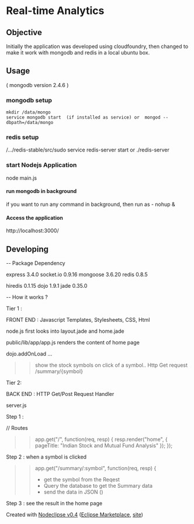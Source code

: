 # Real-time Analytics

## Objective

Initially the application was developed using cloudfoundry,
then changed to make it work with mongodb and redis in a local ubuntu box.

## Usage
( mongodb version 2.4.6 )
### mongodb setup
    mkdir /data/mongo
    service mongodb start  (if installed as service) or  mongod --dbpath=/data/mongo
### redis setup
   /.../redis-stable/src/sudo service redis-server start  or ./redis-server
### start Nodejs Application 
   node main.js

#### run mongodb in background
   if you want to run any command in background, then run as - nohup <command> &

#### Access the application
   http://localhost:3000/

## Developing

-- Package Dependency

express 3.4.0
socket.io 0.9.16
mongoose 3.6.20
redis 0.8.5

hiredis 0.1.15
dojo 1.9.1
jade 0.35.0

-- How it works ?

Tier 1 :

FRONT END : Javascript Templates, Stylesheets, CSS, Html

node.js first looks into layout.jade and home.jade

public/lib/app/app.js renders the content of home page

dojo.addOnLoad ...
>> show the stock symbols
>> on click of a symbol..
>> Http Get request  /summary/{symbol}

Tier 2:

BACK END : HTTP Get/Post Request Handler

server.js 

Step 1 :

// Routes
>> app.get("/", function(req, resp) {
>>	resp.render("home", {
>>		pageTitle: "Indian Stock and Mutual Fund Analysis"
>>	});
>>});


Step 2 : when a symbol is clicked

>> app.get("/summary/:symbol", function(req, resp) {
>> - get the symbol from the Reqest
>> - Query the database to get the Summary data
>> - send the data in JSON ()

Step 3 : see the result in the home page



Created with [Nodeclipse v0.4](https://github.com/Nodeclipse/nodeclipse-1)
 ([Eclipse Marketplace](http://marketplace.eclipse.org/content/nodeclipse), [site](http://www.nodeclipse.org))   
